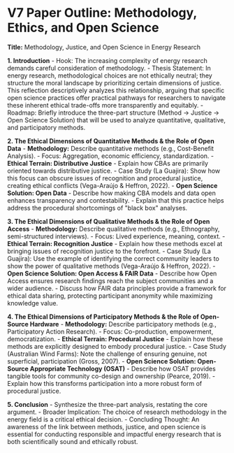 # V7 Paper Outline: Methodology, Ethics, and Open Science

**Title:** Methodology, Justice, and Open Science in Energy Research

**1. Introduction**
    -   Hook: The increasing complexity of energy research demands careful consideration of methodology.
    -   Thesis Statement: In energy research, methodological choices are not ethically neutral; they structure the moral landscape by prioritizing certain dimensions of justice. This reflection descriptively analyzes this relationship, arguing that specific open science practices offer practical pathways for researchers to navigate these inherent ethical trade-offs more transparently and equitably.
    -   Roadmap: Briefly introduce the three-part structure (Method -> Justice -> Open Science Solution) that will be used to analyze quantitative, qualitative, and participatory methods.

**2. The Ethical Dimensions of Quantitative Methods & the Role of Open Data**
    -   **Methodology:** Describe quantitative methods (e.g., Cost-Benefit Analysis).
        -   Focus: Aggregation, economic efficiency, standardization.
    -   **Ethical Terrain: Distributive Justice**
        -   Explain how CBAs are primarily oriented towards distributive justice.
        -   Case Study (La Guajira): Show how this focus can obscure issues of recognition and procedural justice, creating ethical conflicts (Vega-Araújo & Heffron, 2022).
    -   **Open Science Solution: Open Data**
        -   Describe how making CBA models and data open enhances transparency and contestability.
        -   Explain that this practice helps address the procedural shortcomings of "black box" analyses.

**3. The Ethical Dimensions of Qualitative Methods & the Role of Open Access**
    -   **Methodology:** Describe qualitative methods (e.g., Ethnography, semi-structured interviews).
        -   Focus: Lived experience, meaning, context.
    -   **Ethical Terrain: Recognition Justice**
        -   Explain how these methods excel at bringing issues of recognition justice to the forefront.
        -   Case Study (La Guajira): Use the example of identifying the correct community leaders to show the power of qualitative methods (Vega-Araújo & Heffron, 2022).
    -   **Open Science Solution: Open Access & FAIR Data**
        -   Describe how Open Access ensures research findings reach the subject communities and a wider audience.
        -   Discuss how FAIR data principles provide a framework for ethical data sharing, protecting participant anonymity while maximizing knowledge value.

**4. The Ethical Dimensions of Participatory Methods & the Role of Open-Source Hardware**
    -   **Methodology:** Describe participatory methods (e.g., Participatory Action Research).
        -   Focus: Co-production, empowerment, democratization.
    -   **Ethical Terrain: Procedural Justice**
        -   Explain how these methods are explicitly designed to embody procedural justice.
        -   Case Study (Australian Wind Farms): Note the challenge of ensuring genuine, not superficial, participation (Gross, 2007).
    -   **Open Science Solution: Open-Source Appropriate Technology (OSAT)**
        -   Describe how OSAT provides tangible tools for community co-design and ownership (Pearce, 2019).
        -   Explain how this transforms participation into a more robust form of procedural justice.

**5. Conclusion**
    -   Synthesize the three-part analysis, restating the core argument.
    -   Broader Implication: The choice of research methodology in the energy field is a critical ethical decision.
    -   Concluding Thought: An awareness of the link between methods, justice, and open science is essential for conducting responsible and impactful energy research that is both scientifically sound and ethically robust. 